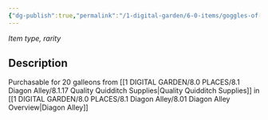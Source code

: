 ```yaml
---
{"dg-publish":true,"permalink":"/1-digital-garden/6-0-items/goggles-of-the-seeker/","tags":["#item","#magical"]}
---
```


*Item type, rarity*

## Description

Purchasable for 20 galleons from [[1 DIGITAL GARDEN/8.0 PLACES/8.1 Diagon Alley/8.1.17 Quality Quidditch Supplies\|Quality Quidditch Supplies]] in [[1 DIGITAL GARDEN/8.0 PLACES/8.1 Diagon Alley/8.01 Diagon Alley Overview\|Diagon Alley]]